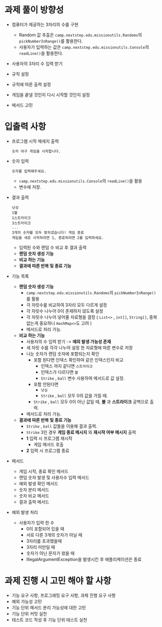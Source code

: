 # 과제 풀이 방향성

 * 컴퓨터가 제공하는 3자리의 수를 구현
    - Random 값 추출은 `camp.nextstep.edu.missionutils.Randoms`의 `pickNumberInRange()`를 활용한다.
    - 사용자가 입력하는 값은 `camp.nextstep.edu.missionutils.Console`의 `readLine()`을 활용한다.
 
 * 사용자의 3자리 수 입력 받기 
 
 * 규칙 설정
 
 * 규칙에 따른 출력 설정
 
 * 게임을 끝낼 것인지 다시 시작할 것인지 설정

 * 메서드 고민
 
 
# 입출력 사항
  * 프로그램 시작 메세지 출력
  
      ```
      숫자 야구 게임을 시작합니다. 
      ```
  * 숫자 입력
  
      ```
      숫자를 입력해주세요. 
      ```
      - `camp.nextstep.edu.missionutils.Console`의 `readLine()`을 활용
      - 변수에 저장.
  * 결과 출력
    
     ```
     낫싱
     1볼
     1스트라이크
     3스트라이크
     ...
     3개의 숫자를 모두 맞히셨습니다! 게임 종료
     게임을 새로 시작하려면 1, 종료하려면 2를 입력하세요.
     ```
     - 입력된 수와 랜덤 수 비교 후 결과 출력
     - **랜덤 숫자 생성 기능**
     - **비교 하는 기능**
     - **결과에 따른 반복 및 종료 기능**
     
  * 기능 목록
     - **랜덤 숫자 생성 기능**
        - `camp.nextstep.edu.missionutils.Randoms`의 `pickNumberInRange()`를 활용
        - 각 자릿수를 비교하여 3자리 모두 다르게 설정
        - 각 자릿수 나누어 0이 존재하지 않도록 설정
        - 각 자릿수 나누어 넣어줄 자료형을 결정 ( `List<>` , `int[]`, `String[]`, 중복없는게 중요하니 `HashMap<>`도 고려 )
        - 메서드로 처리 가능.
     - **비교 하는 기능**
        - 사용자의 수 입력 받기 -> **예외 발생 가능성 존재** 
        - 세 자릿 수를 각각 나누어 설정 한 자료형에 따른 변수로 저장
        - 나눈 숫자가 랜덤 숫자에 포함되는지 확인 
            - 포함 된다면 인덱스 확인하여 같은 인덱스인지 비교
               - 인덱스 까지 같다면 `스트라이크`
               - 인덱스가 다르다면 `볼`
               - `Strike` , `ball` 변수 사용하여 메서드로 값 설정.
            - 포함 안된다면
               - `낫싱` 
               - `Strike` , `ball` 모두 0의 값을 가질 때.
            - `Strike` , `ball` 모두 0이 아닌 값일 때, **볼** 과 **스트라이크** 공백으로 출력. 
        - 메서드로 처리 가능.
     - **결과에 따른 반복 및 종료 기능**
        - `Strike` , `ball` 값들을 이용해 결과 출력.
        - `Strike` 3인 경우 **게임 종료 메시지** 와 **재시작 여부 메시지** 출력
        - **1** 입력 시 프로그램 재시작
           - 게임 메서드 호출
        - **2** 입력 시 프로그램 종료 
   
  * 메서드
     - 게임 시작, 종료 확인 메서드
     - 랜덤 숫자 발생 및 사용자수 입력 메서드
     - 예외 발생 확인 메서드
     - 숫자 분리 메서드
     - 숫자 비교 메서드
     - 결과 출력 메서드
     
  
  * 예외 발생 처리
     - 사용자가 입력 한 수
        - 0이 포함되어 있을 때
        - 서로 다른 3개의 숫자가 아닐 때
        - 3자리를 초과했을때 
        - 3자리 미만일 때
        - 숫자가 아닌 문자가 왔을 때
        - IllegalArgumentException을 발생시킨 후 애플리케이션은 종료
 
# 과제 진행 시 고민 해야 할 사항
 
  * 기능 요구 사항, 프로그래밍 요구 사항, 과제 진행 요구 사항 
  * 예외 가능성 고민
  * 기능 단위 메서드 분리 가능성에 대한 고민
  * 기능 단위 커밋 실천 
  * 테스트 코드 작성 후 기능 단위 테스트 실천
